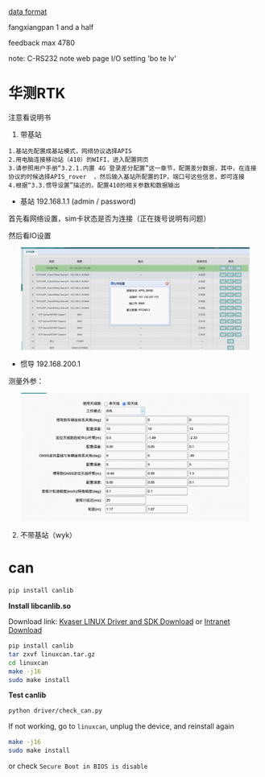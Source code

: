 

[data format](http://aprs.gids.nl/nmea/)




fangxiangpan  1 and a half

feedback max 4780


note:
C-RS232
note web page I/O setting 'bo te lv'



# 华测RTK


注意看说明书

1. 带基站

```
1.基站先配置成基站模式，网络协议选择APIS
2.用电脑连接移动站（410）的WIFI，进入配置网页
3.请参照用户手册“3.2.1.内置 4G 登录差分配置”这一章节，配置差分数据，其中，在连接协议的时候选择APIS_rover  ，然后输入基站所配置的IP，端口号这些信息，即可连接
4.根据“3.3.惯导设置”描述的，配置410的相关参数和数据输出
```


- 基站 192.168.1.1  (admin / password)


首先看网络设置，sim卡状态是否为连接（正在拨号说明有问题）

然后看IO设置

<p align="center"><img src="./img/base.png" width="90%"><br></p>


- 惯导 192.168.200.1


测量外参：

<p align="center"><img src="./img/外参.png" width="90%"><br></p>




2. 不带基站（wyk）


# can


```bash
pip install canlib
```

**Install libcanlib.so**

Download link: [Kvaser LINUX Driver and SDK Download](https://www.kvaser.com/downloads-kvaser/?utm_source=software&utm_ean=7330130980754&utm_status=latest) or [Intranet Download](http://10.12.120.70:5000/d/f/724877724816028007)
```bash
pip install canlib
tar zxvf linuxcan.tar.gz
cd linuxcan
make -j16
sudo make install
```

**Test canlib**
```bash
python driver/check_can.py
```

If not working, go to ```linuxcan```, unplug the device, and reinstall again
```bash
make -j16
sudo make install
```
or check ```Secure Boot in BIOS is disable```



